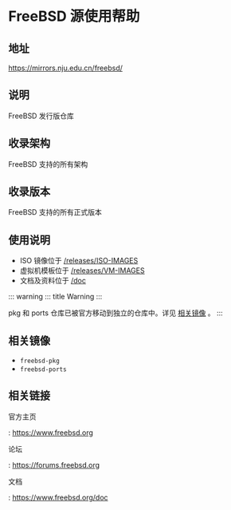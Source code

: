 # FreeBSD 源使用帮助

## 地址

<https://mirrors.nju.edu.cn/freebsd/>

## 说明

FreeBSD 发行版仓库

## 收录架构

FreeBSD 支持的所有架构

## 收录版本

FreeBSD 支持的所有正式版本

## 使用说明

-   ISO 镜像位于
    [/releases/ISO-IMAGES](http://mirrors.nju.edu.cn/freebsd/releases/ISO-IMAGES)
-   虚拟机模板位于
    [/releases/VM-IMAGES](http://mirrors.nju.edu.cn/freebsd/releases/VM-IMAGES)
-   文档及资料位于 [/doc](http://mirrors.nju.edu.cn/freebsd/doc)

::: warning
::: title
Warning
:::

pkg 和 ports 仓库已被官方移动到独立的仓库中。详见 [相关镜像](#相关镜像)
。
:::

## 相关镜像

-   `freebsd-pkg` 
-   `freebsd-ports` 

## 相关链接

官方主页

:   <https://www.freebsd.org>

论坛

:   <https://forums.freebsd.org>

文档

:   <https://www.freebsd.org/doc>
